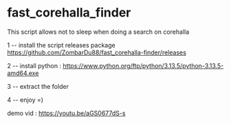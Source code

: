 # fast_corehalla_finder
This script allows not to sleep when doing a search on corehalla

1 -- install the script releases package https://github.com/ZombarDu88/fast_corehalla-finder/releases

2 -- install python : https://www.python.org/ftp/python/3.13.5/python-3.13.5-amd64.exe

3 -- extract the folder

4 -- enjoy =)

demo vid : https://youtu.be/aGS0677dS-s
